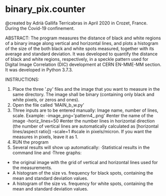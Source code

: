 # binary_pix.counter

@created by Adrià Gallifa Terricabras in April 2020 in Crozet, France. During the Covid-19 confinement.

ABSTRACT:
The program measures the distance of black and white regions of a binary image along vertical and horizontal lines, and plots a histogram of the size of the both black and white spots measured, together with its average and standard deviation. 
It was developed to quantify the distance of black and white regions, respectively, in a speckle pattern used for Digital Image Correlation (DIC) development at CERN EN-MME-MM section.
It was developed in Python 3.7.3.

INSTRUCTIONS:
1. Place the three '.py' files and the image that you want to measure in the same directory. The image shall be binary (containing only black and white pixels, or zeros and ones).
2. Open the file called 'MAIN_b_w.py'
3. Three inputs are to be entered manually: Image name, number of lines, scale.
Example:
  -image_png='pattern4_.png' #enter the name of the image
  -horiz_lines=50 #enter the number lines in horizontal direction (the number of vertical lines are automatically calculated as             [horizontal lines/aspect ratio])
  -scale=1 #scale in pixels/micron. If you want the measures in pixels, leave it as 1.
4. RUN the program
5. Several results will show up automatically:
·Statistical results in the command line
and
·Three graphs: 
  - the original image with the grid of vertical and horizontal lines used for the measurements.
  - A histogram of the size vs. frequency for black spots, containing the mean and standard deviation values.
  - A histogram of the size vs. frequency for white spots, containing the mean and standard deviation values.
